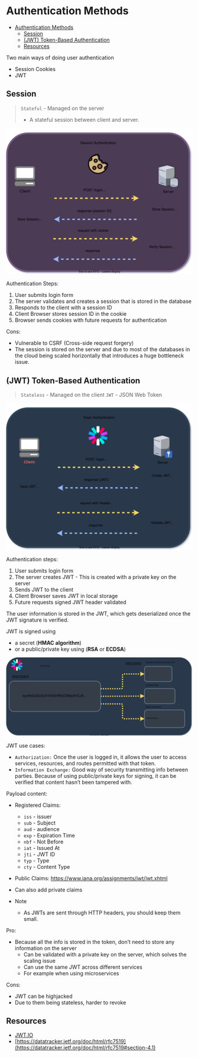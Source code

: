 # Authentication Methods

- [Authentication Methods](#authentication-methods)
    - [Session](#session)
    - [(JWT) Token-Based Authentication](#jwt-token-based-authentication)
    - [Resources](#resources)

Two main ways of doing user authentication

-   Session Cookies
-   JWT

## Session

> `Stateful` - Managed on the server
>
> -   A stateful session between client and server.

![session diagram](img/session.drawio.svg)

Authentication Steps:

1. User submits login form
2. The server validates and creates a session that is stored in the database
3. Responds to the client with a session ID
4. Client Browser stores session ID in the cookie
5. Browser sends cookies with future requests for authentication

Cons:

-   Vulnerable to CSRF (Cross-side request forgery)
-   The session is stored on the server and due to most of the databases in the cloud being scaled horizontally that introduces a huge bottleneck issue.

## (JWT) Token-Based Authentication

> `Stateless` - Managed on the client
> `JWT` - JSON Web Token

![token diagram](img/token.drawio.svg)

Authentication steps:

1. User submits login form
2. The server creates JWT - This is created with a private key on the server
3. Sends JWT to the client
4. Client Browser saves JWT in local storage
5. Future requests signed JWT header validated

The user information is stored in the JWT, which gets deserialized once the JWT signature is verified.

JWT is signed using

-   a secret (**HMAC algorithm**)
-   or a public/private key using (**RSA** or **ECDSA**)

![jwt diagram](img/jwt.drawio.svg)

JWT use cases:

-   `Authorization:` Once the user is logged in, it allows the user to access services, resources, and routes permitted with that token.
-   `Information Exchange:` Good way of security transmitting info between parties. Because of using public/private keys for signing, it can be verified that content hasn’t been tampered with.

Payload content:

-   Registered Claims:
    -   `iss` - issuer
    -   `sub` - Subject
    -   `aud` - audience
    -   `exp` - Expiration Time
    -   `nbf` - Not Before
    -   `iat` - Issued At
    -   `jti` - JWT ID
    -   `typ` - Type
    -   `cty` - Content Type
-   Public Claims: https://www.iana.org/assignments/jwt/jwt.xhtml
-   Can also add private claims

-   Note
    -   As JWTs are sent through HTTP headers, you should keep them small.

Pro:

-   Because all the info is stored in the token, don’t need to store any information on the server
    -   Can be validated with a private key on the server, which solves the scaling issue
    -   Can use the same JWT across different services
    -   For example when using microservices

Cons:

-   JWT can be highjacked
-   Due to them being stateless, harder to revoke

## Resources

-   [JWT.IO](https://jwt.io/)
-   [https://datatracker.ietf.org/doc/html/rfc7519](https://datatracker.ietf.org/doc/html/rfc7519#section-4.1)
